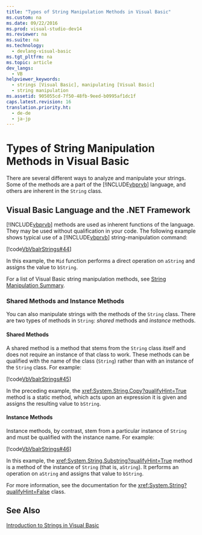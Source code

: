 ```yaml
---
title: "Types of String Manipulation Methods in Visual Basic"
ms.custom: na
ms.date: 09/22/2016
ms.prod: visual-studio-dev14
ms.reviewer: na
ms.suite: na
ms.technology: 
  - devlang-visual-basic
ms.tgt_pltfrm: na
ms.topic: article
dev_langs: 
  - VB
helpviewer_keywords: 
  - strings [Visual Basic], manipulating [Visual Basic]
  - string manipulation
ms.assetid: 905055cd-7f50-48fb-9eed-b0995af1dc1f
caps.latest.revision: 16
translation.priority.ht: 
  - de-de
  - ja-jp
---
```

# Types of String Manipulation Methods in Visual Basic
There are several different ways to analyze and manipulate your strings. Some of the methods are a part of the [!INCLUDE[vbprvb](../vs140/includes/vbprvb_md.md)] language, and others are inherent in the `String` class.  
  
## Visual Basic Language and the .NET Framework  
 [!INCLUDE[vbprvb](../vs140/includes/vbprvb_md.md)] methods are used as inherent functions of the language. They may be used without qualification in your code. The following example shows typical use of a [!INCLUDE[vbprvb](../vs140/includes/vbprvb_md.md)] string-manipulation command:  
  
 [!code[VbVbalrStrings#44](../vs140/codesnippet/VisualBasic/types-of-string-manipulation-methods-in-visual-basic_1.vb)]
  
  
 In this example, the `Mid` function performs a direct operation on `aString` and assigns the value to `bString`.  
  
 For a list of Visual Basic string manipulation methods, see [String Manipulation Summary](../vs140/string-manipulation-summary--visual-basic-.md).  
  
### Shared Methods and Instance Methods  
 You can also manipulate strings with the methods of the `String` class. There are two types of methods in `String`: *shared* methods and *instance* methods.  
  
#### Shared Methods  
 A shared method is a method that stems from the `String` class itself and does not require an instance of that class to work. These methods can be qualified with the name of the class (`String`) rather than with an instance of the `String` class. For example:  
  
 [!code[VbVbalrStrings#45](../vs140/codesnippet/VisualBasic/types-of-string-manipulation-methods-in-visual-basic_2.vb)]
  
  
 In the preceding example, the <xref:System.String.Copy?qualifyHint=True> method is a static method, which acts upon an expression it is given and assigns the resulting value to `bString`.  
  
#### Instance Methods  
 Instance methods, by contrast, stem from a particular instance of `String` and must be qualified with the instance name. For example:  
  
 [!code[VbVbalrStrings#46](../vs140/codesnippet/VisualBasic/types-of-string-manipulation-methods-in-visual-basic_3.vb)]
  
  
 In this example, the <xref:System.String.Substring?qualifyHint=True> method is a method of the instance of `String` (that is, `aString`). It performs an operation on `aString` and assigns that value to `bString`.  
  
 For more information, see the documentation for the <xref:System.String?qualifyHint=False> class.  
  
## See Also  
 [Introduction to Strings in Visual Basic](../vs140/introduction-to-strings-in-visual-basic.md)